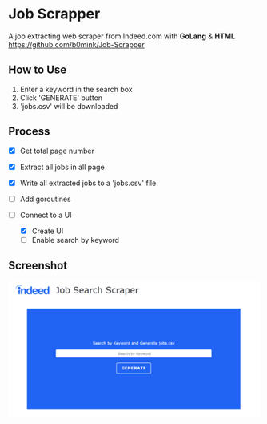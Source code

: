 Job Scrapper 
=============
A job extracting web scraper from Indeed.com with **GoLang** & **HTML**  \
https://github.com/b0mink/Job-Scrapper


How to Use 
---------------
1. Enter a keyword in the search box
2. Click 'GENERATE' button
3. 'jobs.csv' will be downloaded  

Process 
---------------
- [x] Get total page number

- [x] Extract all jobs in all page

- [x] Write all extracted jobs to a 'jobs.csv' file

- [ ] Add goroutines

- [ ] Connect to a UI
  - [x] Create UI
  - [ ] Enable search by keyword

Screenshot 
---------------

![screenshot](screenshot.PNG)
